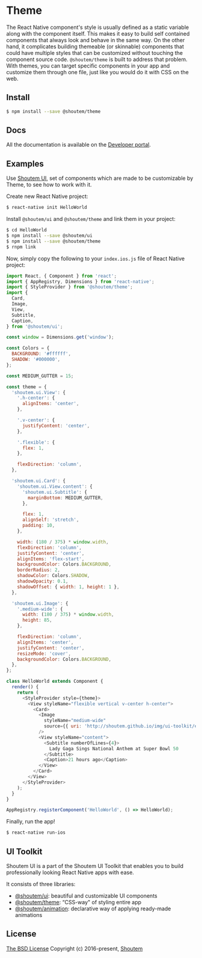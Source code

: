 # Theme
 
The React Native component's style is usually defined as a static variable along with the component itself. This makes it easy to build self contained components that always look and behave in the same way. On the other hand, it complicates building themeable (or skinnable) components that could have multiple styles that can be customized without touching the component source code.
`@shoutem/theme` is built to address that problem. With themes, you can target specific components in your app and customize them through one file, just like you would do it with CSS on the web.

## Install

```bash
$ npm install --save @shoutem/theme
```

## Docs

All the documentation is available on the [Developer portal](http://shoutem.github.io/docs/ui-toolkit/theme/introduction).

## Examples

Use [Shoutem UI](https://github.com/shoutem.theme), set of components which are made to be customizable by Theme, to see how to work with it.

Create new React Native project:

```bash
$ react-native init HelloWorld
```

Install `@shoutem/ui` and `@shoutem/theme` and link them in your project:

```bash
$ cd HelloWorld
$ npm install --save @shoutem/ui
$ npm install --save @shoutem/theme
$ rnpm link
```

Now, simply copy the following to your `index.ios.js` file of React Native project:

```JavaScript
import React, { Component } from 'react';
import { AppRegistry, Dimensions } from 'react-native';
import { StyleProvider } from '@shoutem/theme';
import {
  Card,
  Image,
  View,
  Subtitle,
  Caption,
} from '@shoutem/ui';

const window = Dimensions.get('window');

const Colors = {
  BACKGROUND: '#ffffff',
  SHADOW: '#000000',
};

const MEDIUM_GUTTER = 15;

const theme = {
  'shoutem.ui.View': {
    '.h-center': {
      alignItems: 'center',
    },

    '.v-center': {
      justifyContent: 'center',
    },

    '.flexible': {
      flex: 1,
    },

    flexDirection: 'column',
  },

  'shoutem.ui.Card': {
    'shoutem.ui.View.content': {
      'shoutem.ui.Subtitle': {
        marginBottom: MEDIUM_GUTTER,
      },

      flex: 1,
      alignSelf: 'stretch',
      padding: 10,
    },

    width: (180 / 375) * window.width,
    flexDirection: 'column',
    justifyContent: 'center',
    alignItems: 'flex-start',
    backgroundColor: Colors.BACKGROUND,
    borderRadius: 2,
    shadowColor: Colors.SHADOW,
    shadowOpacity: 0.1,
    shadowOffset: { width: 1, height: 1 },
  },

  'shoutem.ui.Image': {
    '.medium-wide': {
      width: (180 / 375) * window.width,
      height: 85,
    },

    flexDirection: 'column',
    alignItems: 'center',
    justifyContent: 'center',
    resizeMode: 'cover',
    backgroundColor: Colors.BACKGROUND,
  },
};

class HelloWorld extends Component {
  render() {
    return (
      <StyleProvider style={theme}>
        <View styleName="flexible vertical v-center h-center">
          <Card>
            <Image
              styleName="medium-wide"
              source={{ uri: 'http://shoutem.github.io/img/ui-toolkit/examples/image-12.png' }}
            />
            <View styleName="content">
              <Subtitle numberOfLines={4}>
                Lady Gaga Sings National Anthem at Super Bowl 50
              </Subtitle>
              <Caption>21 hours ago</Caption>
            </View>
          </Card>
        </View>
      </StyleProvider>
    );
  }
}

AppRegistry.registerComponent('HelloWorld', () => HelloWorld);
```

Finally, run the app!

```bash
$ react-native run-ios
```

## UI Toolkit

Shoutem UI is a part of the Shoutem UI Toolkit that enables you to build professionally looking React Native apps with ease.  

It consists of three libraries:

- [@shoutem/ui](https://github.com/shoutem/ui): beautiful and customizable UI components
- [@shoutem/theme](https://github.com/shoutem/theme): “CSS-way" of styling entire app 
- [@shoutem/animation](https://github.com/shoutem/animation): declarative way of applying ready-made  animations


## License

[The BSD License](https://opensource.org/licenses/BSD-3-Clause)
Copyright (c) 2016-present, [Shoutem](http://shoutem.github.io)
